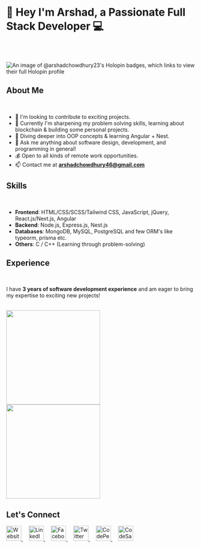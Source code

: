 <div style="text-decoration: none;">
  <h1>👋 Hey I'm Arshad, a Passionate Full Stack Developer 💻</h1>
</div>

<br />
<br />

![An image of @arshadchowdhury23's Holopin badges, which links to view their full Holopin profile](https://holopin.me/arshadchowdhury23)

## About Me

<br />

- 👯 I'm looking to contribute to exciting projects.  
- 🔭 Currently I'm sharpening my problem solving skills, learning about blockchain & building some personal projects.  
- 🌱 Diving deeper into OOP concepts & learning Angular + Nest.  
- 💬 Ask me anything about software design, development, and programming in general!  
- 💰 Open to all kinds of remote work opportunities.  
- 📫 Contact me at **arshadchowdhury46@gmail.com**  

## Skills  

<br />

- **Frontend**: HTML/CSS/SCSS/Tailwind CSS, JavaScript, jQuery, React.js/Next.js, Angular  
- **Backend**: Node.js, Express.js, Nest.js  
- **Databases**: MongoDB, MySQL, PostgreSQL and few ORM's like typeorm, prisma etc.  
- **Others**: C / C++ (Learning through problem-solving)  

## Experience  

<br />

I have **3 years of software development experience** and am eager to bring my expertise to exciting new projects!  

<br />

<img height="250" align="center" src="https://github-readme-stats.vercel.app/api/top-langs?username=ArshadChowdhury&langs_count=4&layout=donut&card_width=350&theme=onedark&text_bold=tru" />  

<br />  

<img height="250" align="center" src="https://github-readme-stats.vercel.app/api/top-langs?username=ArshadChowdhury&langs_count=4&layout=donut&card_width=350&theme=onedark&text_bold=true" />  

<br />  

## Let's Connect  

<div align="left">
  <a href="https://arshadchowdhury.vercel.app/">
    <img src="https://cdn.simpleicons.org/weblate/black/white" alt="Website" height="40" />
  </a>
  &nbsp;&nbsp;&nbsp;
  <a href="https://www.linkedin.com/in/mohammed-arshad-67920b213/">
    <img src="https://cdn.simpleicons.org/linkedin/black/white" alt="LinkedIn" height="40" />
  </a>
  &nbsp;&nbsp;&nbsp;
  <a href="https://www.facebook.com/arshad.chowdhury23/">
    <img src="https://cdn.simpleicons.org/facebook/black/white" alt="Facebook" height="40" />
  </a>
  &nbsp;&nbsp;&nbsp;
  <a href="https://twitter.com/Arshaaaaaaaaaad">
    <img src="https://cdn-icons-png.flaticon.com/512/124/124021.png" alt="Twitter" height="40" />
  </a>
  &nbsp;&nbsp;&nbsp;
  <a href="https://codepen.io/Serial_killer_00">
    <img src="https://cdn.simpleicons.org/codepen/black/white" alt="CodePen" height="40" />
  </a>
  &nbsp;&nbsp;&nbsp;
  <a href="https://codesandbox.io/u/ArshadChowdhury">
    <img src="https://cdn.simpleicons.org/codesandbox/black/white" alt="CodeSandbox" height="40" />
  </a>
</div>
